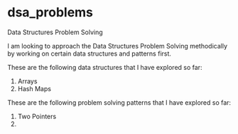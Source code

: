 # dsa_problems
Data Structures Problem Solving

I am looking to approach the Data Structures Problem Solving methodically by working on certain data structures and patterns first.

These are the following data structures that I have explored so far:
1. Arrays
2. Hash Maps



These are the following problem solving patterns that I have explored so far:
1. Two Pointers
2. 
